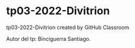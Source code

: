 # tp03-2022-Divitrion
tp03-2022-Divitrion created by GitHub Classroom

Autor del tp:
Binciguerra Santiago.
